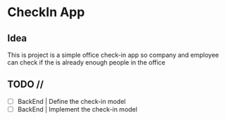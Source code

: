 # CheckIn App

## Idea

This is project is a simple office check-in app so company and employee can check if the is already enough people in the office

## TODO //

- [ ] BackEnd | Define the check-in model
- [ ] BackEnd | Implement the check-in model
